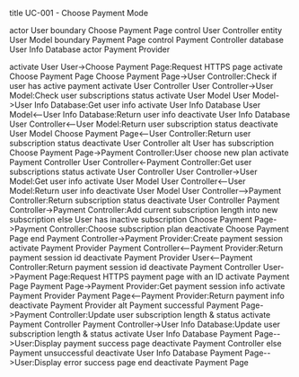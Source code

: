 title UC-001 - Choose Payment Mode

actor User
boundary Choose Payment Page
control User Controller
entity User Model
boundary Payment Page
control Payment Controller
database User Info Database
actor Payment Provider

activate User
User->Choose Payment Page:Request HTTPS page
activate Choose Payment Page
Choose Payment Page->User Controller:Check if user has active payment
activate User Controller
User Controller->User Model:Check user subscriptions status
activate User Model
User Model->User Info Database:Get user info
activate User Info Database
User Model<--User Info Database:Return user info
deactivate User Info Database
User Controller<--User Model:Return user subscription status
deactivate User Model
Choose Payment Page<--User Controller:Return user subscription status
deactivate User Controller
alt User has subscription
Choose Payment Page->Payment Controller:User choose new plan
activate Payment Controller
User Controller<-Payment Controller:Get user subscriptions status
activate User Controller
User Controller->User Model:Get user info
activate User Model
User Controller<--User Model:Return user info
deactivate User Model
User Controller-->Payment Controller:Return subscription status
deactivate User Controller
Payment Controller->Payment Controller:Add current subscription length into new subscription
else User has inactive subscription
Choose Payment Page->Payment Controller:Choose subscription plan
deactivate Choose Payment Page
end
Payment Controller->Payment Provider:Create payment session
activate Payment Provider
Payment Controller<--Payment Provider:Return payment session id
deactivate Payment Provider
User<--Payment Controller:Return payment session id
deactivate Payment Controller
User->Payment Page:Request HTTPS payment page with an ID
activate Payment Page
Payment Page->Payment Provider:Get payment session info
activate Payment Provider
Payment Page<--Payment Provider:Return payment info
deactivate Payment Provider
alt Payment successful
Payment Page->Payment Controller:Update user subscription length & status
activate Payment Controller
Payment Controller->User Info Database:Update user subscription length & status
activate User Info Database
Payment Page-->User:Display payment success page
deactivate Payment Controller
else Payment unsuccessful
deactivate User Info Database
Payment Page-->User:Display error success page
end
deactivate Payment Page
